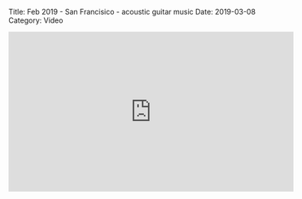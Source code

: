 Title: Feb 2019 - San Francisico - acoustic guitar music
Date: 2019-03-08
Category: Video

<iframe width="560" height="315" src="https://www.youtube.com/embed/XCyUQwGtIDQ" title="YouTube video player" frameborder="0" allow="accelerometer; autoplay; clipboard-write; encrypted-media; gyroscope; picture-in-picture" allowfullscreen></iframe>

